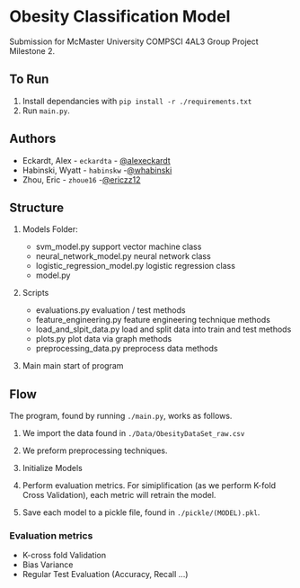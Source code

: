 # Obesity Classification Model

Submission for McMaster University COMPSCI 4AL3 Group Project Milestone 2.

## To Run
1. Install dependancies with `pip install -r ./requirements.txt`
2. Run `main.py`.

## Authors
- Eckardt, Alex - `eckardta` - [@alexeckardt](https://www.github.com/alexeckardt)
- Habinski, Wyatt - `habinskw` -[@whabinski](https://www.github.com/whabinski)
- Zhou, Eric - `zhoue16` -[@ericzz12](https://www.github.com/ericzz12)


## Structure

1. Models Folder:
    - svm_model.py                          support vector machine class
    - neural_network_model.py               neural network class
    - logistic_regression_model.py          logistic regression class
    - model.py

2. Scripts
    - evaluations.py                        evaluation / test methods
    - feature_engineering.py                feature engineering technique methods
    - load_and_slpit_data.py                load and split data into train and test methods
    - plots.py                              plot data via graph methods
    - preprocessing_data.py                 preprocess data methods

3. Main                                     main start of program

## Flow

The program, found by running `./main.py`, works as follows.

1. We import the data found in `./Data/ObesityDataSet_raw.csv`

2. We preform preprocessing techniques.

3. Initialize Models

4. Perform evaluation metrics. For simiplification (as we perform K-fold Cross Validation), each metric will retrain the model.

5. Save each model to a pickle file, found in `./pickle/(MODEL).pkl`.

### Evaluation metrics
- K-cross fold Validation
- Bias Variance
- Regular Test Evaluation (Accuracy, Recall ...)
